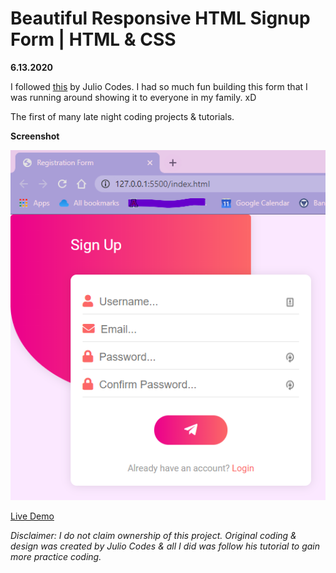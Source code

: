 # Beautiful Responsive HTML Signup Form | HTML & CSS

**6.13.2020**

I followed [this](https://www.youtube.com/watch?v=UhvVsc2sM4s) by Julio Codes. I had so much fun building this form that I was running around showing it to everyone in my family. xD

The first of many late night coding projects & tutorials.

**Screenshot**

![](ravenDemo.png)

[Live Demo](https://responsiveSignupForm--theamazinraven.repl.co)

*Disclaimer: I do not claim ownership of this project. Original coding & design was created by Julio Codes & all I did was follow his tutorial to gain more practice coding.*
